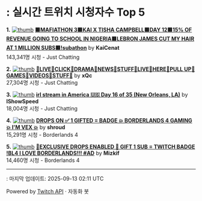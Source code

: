 # : 실시간 트위치 시청자수 Top 5

**1.** [![thumb](https://static-cdn.jtvnw.net/previews-ttv/live_user_kaicenat-320x180.jpg)](https://twitch.tv/KaiCenat)
**[🟥MAFIATHON 3🟥KAI X TISHA CAMPBELL🟥DAY 12🟥15% OF REVENUE GOING TO SCHOOL IN NIGERIA🟥LEBRON JAMES CUT MY HAIR AT 1 MILLION SUBS🟥!subathon](https://twitch.tv/KaiCenat)** by **KaiCenat**<br>143,341명 시청  - Just Chatting

**2.** [![thumb](https://static-cdn.jtvnw.net/previews-ttv/live_user_xqc-320x180.jpg)](https://twitch.tv/xQc)
**[🎅LIVE🎅CLICK🎅DRAMA🎅NEWS🎅STUFF🎅LIVE🎅HERE🎅PULL UP🎅GAMES🎅VIDEOS🎅STUFF🎅](https://twitch.tv/xQc)** by **xQc**<br>27,304명 시청  - Just Chatting

**3.** [![thumb](https://static-cdn.jtvnw.net/previews-ttv/live_user_ishowspeed-320x180.jpg)](https://twitch.tv/IShowSpeed)
**[irl stream in America 🇺🇸 Day 16 of 35 (New Orleans, LA)](https://twitch.tv/IShowSpeed)** by **IShowSpeed**<br>18,004명 시청  - Just Chatting

**4.** [![thumb](https://static-cdn.jtvnw.net/previews-ttv/live_user_shroud-320x180.jpg)](https://twitch.tv/shroud)
**[DROPS ON ✅ 1 GIFTED = BADGE 💥 BORDERLANDS 4 GAMING 💥 I'M VEX 💥](https://twitch.tv/shroud)** by **shroud**<br>15,291명 시청  - Borderlands 4

**5.** [![thumb](https://static-cdn.jtvnw.net/previews-ttv/live_user_mizkif-320x180.jpg)](https://twitch.tv/Mizkif)
**[🔴EXCLUSIVE DROPS ENABLED 🔴 GIFT 1 SUB = TWITCH BADGE  !BL4 I LOVE BORDERLANDS!!! #AD](https://twitch.tv/Mizkif)** by **Mizkif**<br>14,460명 시청  - Borderlands 4


---
: 마지막 업데이트: 2025-09-13 02:11 UTC

Powered by [Twitch API](https://dev.twitch.tv/docs/api/reference) · 자동화 봇